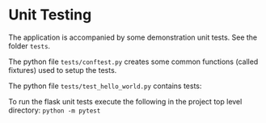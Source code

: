 # Unit Testing

The application is accompanied by some demonstration unit tests.  See the folder `tests`.

The python file `tests/conftest.py` creates some common functions (called fixtures) used to setup the tests.

The python file `tests/test_hello_world.py` contains tests:

To run the flask unit tests execute the following in the project top level directory:
`python -m pytest`
